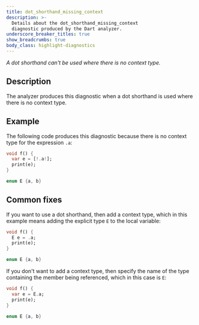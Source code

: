 ```yaml
---
title: dot_shorthand_missing_context
description: >-
  Details about the dot_shorthand_missing_context
  diagnostic produced by the Dart analyzer.
underscore_breaker_titles: true
show_breadcrumbs: true
body_class: highlight-diagnostics
---
```


_A dot shorthand can't be used where there is no context type._

## Description

The analyzer produces this diagnostic when a dot shorthand is used where
there is no context type.

## Example

The following code produces this diagnostic because there is no context
type for the expression `.a`:

```dart
void f() {
  var e = [!.a!];
  print(e);
}

enum E {a, b}
```

## Common fixes

If you want to use a dot shorthand, then add a context type, which in this
example means adding the explicit type `E` to the local variable:

```dart
void f() {
  E e = .a;
  print(e);
}

enum E {a, b}
```

If you don't want to add a context type, then specify the name of the
type containing the member being referenced, which in this case is `E`:

```dart
void f() {
  var e = E.a;
  print(e);
}

enum E {a, b}
```
